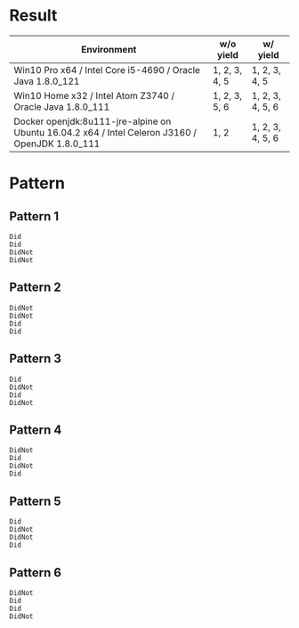 # Result
| Environment                                                                                     | w/o yield     | w/ yield         |
| ----------------------------------------------------------------------------------------------- | ------------- | ---------------- |
| Win10 Pro x64 / Intel Core i5-4690 / Oracle Java 1.8.0_121                                      | 1, 2, 3, 4, 5 | 1, 2, 3, 4, 5    |
| Win10 Home x32 / Intel Atom Z3740 / Oracle Java 1.8.0_111                                       | 1, 2, 3, 5, 6 | 1, 2, 3, 4, 5, 6 |
| Docker openjdk:8u111-jre-alpine on Ubuntu 16.04.2 x64 / Intel Celeron J3160 / OpenJDK 1.8.0_111 | 1, 2          | 1, 2, 3, 4, 5, 6 |

# Pattern
## Pattern 1
```
Did
Did
DidNot
DidNot
```

## Pattern 2
```
DidNot
DidNot
Did
Did
```

## Pattern 3
```
Did
DidNot
Did
DidNot
```

## Pattern 4
```
DidNot
Did
DidNot
Did
```

## Pattern 5
```
Did
DidNot
DidNot
Did
```

## Pattern 6
```
DidNot
Did
Did
DidNot
```
